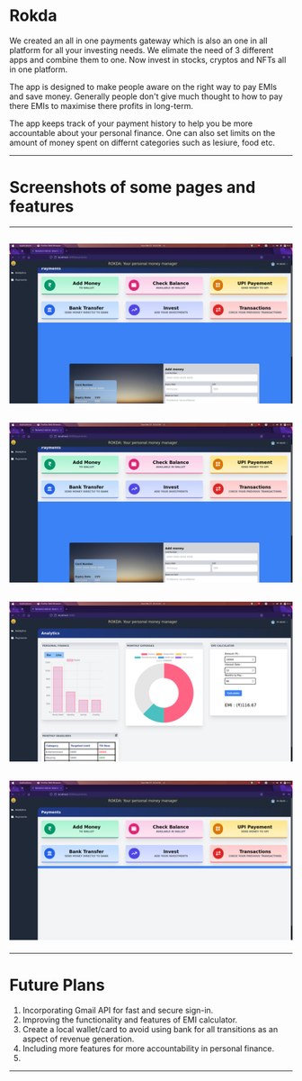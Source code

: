 # Rokda
We created an all in one payments gateway which is also an one in all platform for all your investing needs.
We elimate the need of 3 different apps and combine them to one. Now invest in stocks, cryptos and NFTs all in one platform. 

The app is designed to make people aware on the right way to pay EMIs and save money. Generally people don't give much thought to how to pay there EMIs to maximise there profits in long-term.

The app keeps track of your payment history to help you be more accountable about your personal finance. One can also set limits on the amount of money spent on differnt categories such as lesiure, food etc.

***

# Screenshots of some pages and features

---

![ss](11.png)
---
![ss](11.png)
---
![ss](22.png)
---
![ss](33.png)
---



***

# Future Plans

1. Incorporating Gmail API for fast and secure sign-in.
2. Improving the functionality and features of EMI calculator.
3. Create a local wallet/card to avoid using bank for all transitions as an aspect of revenue generation.
4. Including more features for more accountability in personal finance.
5.   

***



